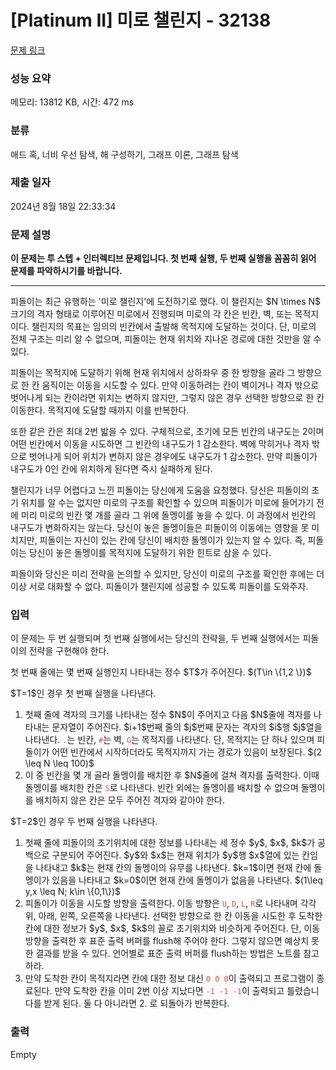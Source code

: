 # [Platinum II] 미로 챌린지 - 32138 

[문제 링크](https://www.acmicpc.net/problem/32138) 

### 성능 요약

메모리: 13812 KB, 시간: 472 ms

### 분류

애드 혹, 너비 우선 탐색, 해 구성하기, 그래프 이론, 그래프 탐색

### 제출 일자

2024년 8월 18일 22:33:34

### 문제 설명

<p><strong>이 문제는 투 스텝 + 인터렉티브 문제입니다. 첫 번째 실행, 두 번째 실행을 꼼꼼히 읽어 문제를 파악하시기를 바랍니다.</strong></p>

<hr>
<p>피돌이는 최근 유행하는 '미로 챌린지'에 도전하기로 했다. 이 챌린지는 $N \times N$ 크기의 격자 형태로 이루어진 미로에서 진행되며 미로의 각 칸은 빈칸, 벽, 또는 목적지이다. 챌린지의 목표는 임의의 빈칸에서 출발해 목적지에 도달하는 것이다. 단, 미로의 전체 구조는 미리 알 수 없으며, 피돌이는 현재 위치와 지나온 경로에 대한 것만을 알 수 있다.</p>

<p>피돌이는 목적지에 도달하기 위해 현재 위치에서 상하좌우 중 한 방향을 골라 그 방향으로 한 칸 움직이는 이동을 시도할 수 있다. 만약 이동하려는 칸이 벽이거나 격자 밖으로 벗어나게 되는 칸이라면 위치는 변하지 않지만, 그렇지 않은 경우 선택한 방향으로 한 칸 이동한다. 목적지에 도달할 때까지 이를 반복한다.</p>

<p>또한 같은 칸은 최대 2번 밟을 수 있다. 구체적으로, 초기에 모든 빈칸의 내구도는 2이며 어떤 빈칸에서 이동을 시도하면 그 빈칸의 내구도가 1 감소한다. 벽에 막히거나 격자 밖으로 벗어나게 되어 위치가 변하지 않은 경우에도 내구도가 1 감소한다. 만약 피돌이가 내구도가 0인 칸에 위치하게 된다면 즉시 실패하게 된다.</p>

<p>챌린지가 너무 어렵다고 느낀 피돌이는 당신에게 도움을 요청했다. 당신은 피돌이의 초기 위치를 알 수는 없지만 미로의 구조를 확인할 수 있으며 피돌이가 미로에 들어가기 전에 미리 미로의 빈칸 몇 개를 골라 그 위에 돌멩이를 놓을 수 있다. 이 과정에서 빈칸의 내구도가 변화하지는 않는다. 당신이 놓은 돌멩이들은 피돌이의 이동에는 영향을 못 미치지만, 피돌이는 자신이 있는 칸에 당신이 배치한 돌멩이가 있는지 알 수 있다. 즉, 피돌이는 당신이 놓은 돌멩이를 목적지에 도달하기 위한 힌트로 삼을 수 있다.</p>

<p>피돌이와 당신은 미리 전략을 논의할 수 있지만, 당신이 미로의 구조를 확인한 후에는 더 이상 서로 대화할 수 없다. 피돌이가 챌린지에 성공할 수 있도록 피돌이를 도와주자.</p>

### 입력 

 <p>이 문제는 두 번 실행되며 첫 번째 실행에서는 당신의 전략을, 두 번째 실행에서는 피돌이의 전략을 구현해야 한다.</p>

<p>첫 번째 줄에는 몇 번째 실행인지 나타내는 정수 $T$가 주어진다. $(T\in \{1,2 \})$</p>

<p>$T=1$인 경우 첫 번째 실행을 나타낸다.</p>

<ol>
	<li>첫째 줄에 격자의 크기를 나타내는 정수 $N$이 주어지고 다음 $N$줄에 격자를 나타내는 문자열이 주어진다. $i+1$번째 줄의 $j$번째 문자는 격자의 $i$행 $j$열을 나타낸다. <code><span style="color:#e74c3c;">.</span></code>는 빈칸, <span style="color:#e74c3c;"><code>#</code></span>는 벽, <span style="color:#e74c3c;"><code>G</code></span>는 목적지를 나타낸다. 단, 목적지는 단 하나 있으며 피돌이가 어떤 빈칸에서 시작하더라도 목적지까지 가는 경로가 있음이 보장된다. $(2 \leq N \leq 100)$</li>
	<li>이 중 빈칸을 몇 개 골라 돌멩이를 배치한 후 $N$줄에 걸쳐 격자를 출력한다. 이때 돌멩이를 배치한 칸은 <code><span style="color:#e74c3c;">S</span></code>로 나타낸다. 빈칸 외에는 돌멩이를 배치할 수 없으며 돌멩이를 배치하지 않은 칸은 모두 주어진 격자와 같아야 한다.</li>
</ol>

<p>$T=2$인 경우 두 번째 실행을 나타낸다.</p>

<ol>
	<li>첫째 줄에 피돌이의 초기위치에 대한 정보를 나타내는 세 정수 $y$, $x$, $k$가 공백으로 구분되어 주어진다. $y$와 $x$는 현재 위치가 $y$행 $x$열에 있는 칸임을 나타내고 $k$는 현재 칸의 돌멩이의 유무를 나타낸다. $k=1$이면 현재 칸에 돌멩이가 있음을 나타내고 $k=0$이면 현재 칸에 돌멩이가 없음을 나타낸다. $(1\leq y,x \leq N; k\in \{0,1\})$</li>
	<li>피돌이가 이동을 시도할 방향을 출력한다. 이동 방향은 <code><span style="color:#e74c3c;">U</span></code>, <span style="color:#e74c3c;"><code>D</code></span>, <span style="color:#e74c3c;"><code>L</code></span>, <span style="color:#e74c3c;"><code>R</code></span>로 나타내며 각각 위, 아래, 왼쪽, 오른쪽을 나타낸다. 선택한 방향으로 한 칸 이동을 시도한 후 도착한 칸에 대한 정보가 $y$, $x$, $k$의 꼴로 초기위치와 비슷하게 주어진다. 단, 이동 방향을 출력한 후 표준 출력 버퍼를 flush해 주어야 한다. 그렇지 않으면 예상치 못한 결과를 받을 수 있다. 언어별로 표준 출력 버퍼를 flush하는 방법은 노트를 참고하라.</li>
	<li>만약 도착한 칸이 목적지라면 칸에 대한 정보 대신 <code><span style="color:#e74c3c;">0 0 0</span></code>이 출력되고 프로그램이 종료된다. 만약 도착한 칸을 이미 2번 이상 지났다면 <code><span style="color:#e74c3c;">-1 -1 -1</span></code>이 출력되고 틀렸습니다를 받게 된다. 둘 다 아니라면 2. 로 되돌아가 반복한다.</li>
</ol>

### 출력 

 Empty

